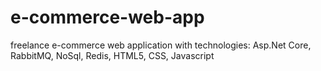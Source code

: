 # e-commerce-web-app
freelance e-commerce web application with technologies: Asp.Net Core, RabbitMQ, NoSql, Redis, HTML5, CSS, Javascript

